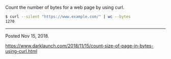 Count the number of bytes for a web page by using curl.

```bash
$ curl --silent "https://www.example.com/" | wc --bytes
1270
```

---

Posted Nov 15, 2018.

https://www.darklaunch.com/2018/11/15/count-size-of-page-in-bytes-using-curl.html